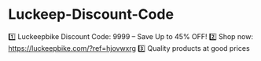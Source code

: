 # Luckeep-Discount-Code
1️⃣ Luckeepbike Discount Code: 9999 – Save Up to 45% OFF! 2️⃣ Shop now: https://luckeepbike.com/?ref=hjovwxrg 3️⃣ Quality products at good prices 

